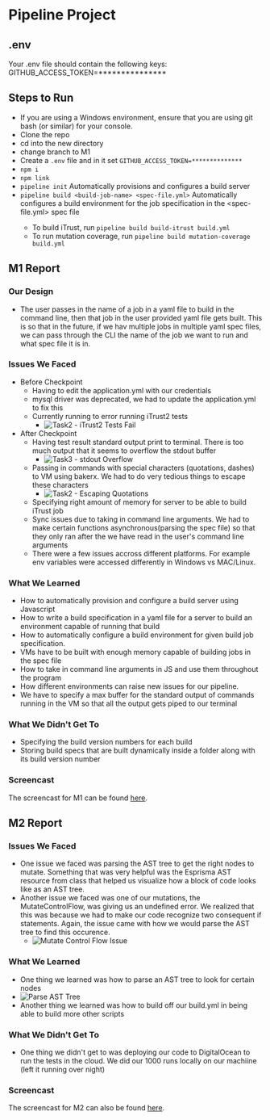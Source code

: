 # Pipeline Project

## .env
Your .env file should contain the following keys:
GITHUB_ACCESS_TOKEN=***************

## Steps to Run
* If you are using a Windows environment, ensure that you are using git bash (or similar) for your console.
* Clone the repo
* cd into the new directory
* change branch to M1
* Create a `.env` file and in it set `GITHUB_ACCESS_TOKEN=**************`
* `npm i`
* `npm link`
* `pipeline init`  Automatically provisions and configures a build server
* `pipeline build <build-job-name> <spec-file.yml>`    Automatically configures a build environment for the <build-job-name> job specification in the <spec-file.yml> spec file
  * To build iTrust, run `pipeline build build-itrust build.yml`
  * To run mutation coverage, run `pipeline build mutation-coverage build.yml`

## M1 Report
 
### Our Design
 * The user passes in the name of a job in a yaml file to build in the command line, then that job in the user provided yaml file gets built. This is so that in the future, if we hav multiple jobs in multiple yaml spec files, we can pass through the CLI the name of the job we want to run and what spec file it is in.

### Issues We Faced
 * Before Checkpoint
   * Having to edit the application.yml with our credentials
   * mysql driver was deprecated, we had to update the application.yml to fix this
   * Currently running to error running iTrust2 tests
     * ![Task2 - iTrust2 Tests Fail](https://github.ncsu.edu/CSC-DevOps-S22/DEVOPS-37/blob/main/images/Task2_iTrust2_Tests_Fail.png)
 * After Checkpoint
   * Having test result standard output print to terminal. There is too much output that it seems to overflow the stdout buffer
     * ![Task3 - stdout Overflow](https://github.ncsu.edu/CSC-DevOps-S22/DEVOPS-37/blob/main/images/Task3_stdout_overflow.png)
   * Passing in commands with special characters (quotations, dashes) to VM using bakerx. We had to do very tedious things to escape these characters
     * ![Task2 - Escaping Quotations](https://github.ncsu.edu/CSC-DevOps-S22/DEVOPS-37/blob/main/images/Task2_Escape_Characters.png)
   * Specifying right amount of memory for server to be able to build iTrust job
   * Sync issues due to taking in command line arguments. We had to make certain functions asynchronous(parsing the spec file) so that they only ran after the we have read in the user's command line arguments
   * There were a few issues accross different platforms. For example env variables were accessed differently in Windows vs MAC/Linux.

### What We Learned
 * How to automatically provision and configure a build server using Javascript
 * How to write a build specification in a yaml file for a server to build an environment capable of running that build
 * How to automatically configure a build environment for given build job specification.
 * VMs have to be built with enough memory capable of building jobs in the spec file
 * How to take in command line arguments in JS and use them throughout the program
 * How different environments can raise new issues for our pipeline.
 * We have to specify a max buffer for the standard output of commands running in the VM so that all the output gets piped to our terminal

### What We Didn't Get To
 * Specifying the build version numbers for each build
 * Storing build specs that are built dynamically inside a folder along with its build version number
 
### Screencast
 The screencast for M1 can be found [here](https://github.ncsu.edu/CSC-DevOps-S22/DEVOPS-37/tree/main/Screencasts).
 
## M2 Report
 
### Issues We Faced
* One issue we faced was parsing the AST tree to get the right nodes to mutate. Something that was very helpful was the Esprisma AST resource from class that helped us visualize how a block of code looks like as an AST tree.
* Another issue we faced was one of our mutations, the MutateControlFlow, was giving us an undefined error. We realized that this was because we had to make our code recognize two consequent if statements. Again, the issue came with how we would parse the AST tree to find this occurence.
  * ![Mutate Control Flow Issue](https://github.ncsu.edu/CSC-DevOps-S22/DEVOPS-37/blob/main/images/mutatecontrolflow_pic.png)

### What We Learned
* One thing we learned was how to parse an AST tree to look for certain nodes
 * ![Parse AST Tree](https://github.ncsu.edu/CSC-DevOps-S22/DEVOPS-37/blob/main/images/esprima_parser.png)
* Another thing we learned was how to build off our build.yml in being able to build more other scripts

### What We Didn't Get To
* One thing we didn't get to was deploying our code to DigitalOcean to run the tests in the cloud. We did our 1000 runs locally on our machiine (left it running over night)
 
### Screencast
 The screencast for M2 can also be found [here](https://github.ncsu.edu/CSC-DevOps-S22/DEVOPS-37/tree/main/Screencasts).